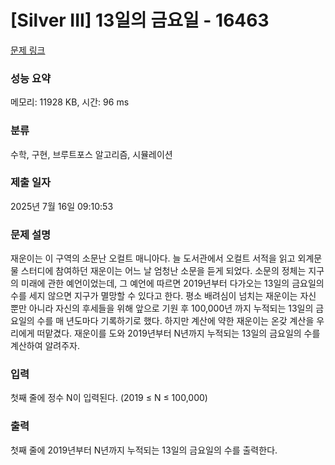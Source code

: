 # [Silver III] 13일의 금요일 - 16463 

[문제 링크](https://www.acmicpc.net/problem/16463) 

### 성능 요약

메모리: 11928 KB, 시간: 96 ms

### 분류

수학, 구현, 브루트포스 알고리즘, 시뮬레이션

### 제출 일자

2025년 7월 16일 09:10:53

### 문제 설명

<p>재운이는 이 구역의 소문난 오컬트 매니아다. 늘 도서관에서 오컬트 서적을 읽고 외계문물 스터디에 참여하던 재운이는 어느 날 엄청난 소문을 듣게 되었다. 소문의 정체는 지구의 미래에 관한 예언이었는데, 그 예언에 따르면 2019년부터 다가오는 13일의 금요일의 수를 세지 않으면 지구가 멸망할 수 있다고 한다. 평소 배려심이 넘치는 재운이는 자신 뿐만 아니라 자신의 후세들을 위해 앞으로 기원 후 100,000년 까지 누적되는 13일의 금요일의 수를 매 년도마다 기록하기로 했다. 하지만 계산에 약한 재운이는 온갖 계산을 우리에게 떠맡겼다. 재운이를 도와 2019년부터 N년까지 누적되는 13일의 금요일의 수를 계산하여 알려주자. </p>

### 입력 

 <p>첫째 줄에 정수 N이 입력된다. (2019 ≤ N ≤ 100,000)</p>

### 출력 

 <p>첫째 줄에 2019년부터 N년까지 누적되는 13일의 금요일의 수를 출력한다.</p>

